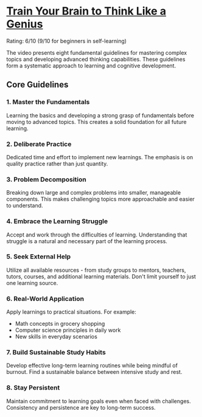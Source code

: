 # [Train Your Brain to Think Like a Genius](https://youtu.be/-1g7koF4PaE?si=67z6jdYWKwaimDKI)

Rating: 6/10 (9/10 for beginners in self-learning)

The video presents eight fundamental guidelines for mastering complex topics and developing advanced thinking capabilities. These guidelines form a systematic approach to learning and cognitive development.

## Core Guidelines

### 1. Master the Fundamentals
Learning the basics and developing a strong grasp of fundamentals before moving to advanced topics. This creates a solid foundation for all future learning.

### 2. Deliberate Practice
Dedicated time and effort to implement new learnings. The emphasis is on quality practice rather than just quantity.

### 3. Problem Decomposition
Breaking down large and complex problems into smaller, manageable components. This makes challenging topics more approachable and easier to understand.

### 4. Embrace the Learning Struggle
Accept and work through the difficulties of learning. Understanding that struggle is a natural and necessary part of the learning process.

### 5. Seek External Help
Utilize all available resources - from study groups to mentors, teachers, tutors, courses, and additional learning materials. Don't limit yourself to just one learning source.

### 6. Real-World Application
Apply learnings to practical situations. For example:
- Math concepts in grocery shopping
- Computer science principles in daily work
- New skills in everyday scenarios

### 7. Build Sustainable Study Habits
Develop effective long-term learning routines while being mindful of burnout. Find a sustainable balance between intensive study and rest.

### 8. Stay Persistent
Maintain commitment to learning goals even when faced with challenges. Consistency and persistence are key to long-term success.